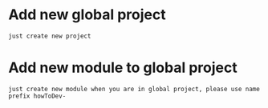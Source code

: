 # Add new global project
`just create new project`

# Add new module to global project
`just create new module when you are in global project, please use name prefix howToDev-`


